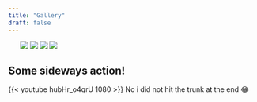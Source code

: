 ```yaml
---
title: "Gallery"
draft: false
---
```


<div class="gallery">
  <img src="/images/shifter-bushing/shifter-after.png" alt="">
  <img src="/images/shifter-bushing/shifter-clean.png" alt="">
  <img src="/images/shifter-bushing/shifter-before.png" alt="">
  <img src="/images/alt-replacement/alt-out.png" alt="">
  <img src="/images/alt-replacement/alt-in.png" alt="">
  <img src="/images/e46-front2.jpg" alt="">
  <img src="/images/background/e461.jpg">
  <img src="/images/background/view.png">
  <img src="/images/background/sitting-outside.png">
  <img src="/images/background/realigned-trunk-and-taillight.png">
  <img src="/images/fav-pic-rn.png" alt="">
  
  
</div>

## Some sideways action!
{{< youtube hubHr_o4qrU 1080 >}}
No i did not hit the trunk at the end 😂
